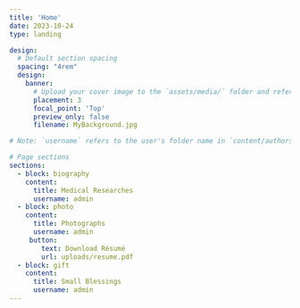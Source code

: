 ```yaml
---
title: 'Home'
date: 2023-10-24
type: landing

design:
  # Default section spacing
  spacing: "4rem"
  design:
    banner:
      # Upload your cover image to the `assets/media/` folder and reference it here
      placement: 3
      focal_point: 'Top'
      preview_only: false
      filename: MyBackground.jpg

# Note: `username` refers to the user's folder name in `content/authors/`

# Page sections
sections:
  - block: biography
    content:
      title: Medical Researches
      username: admin
  - block: photo
    content:
      title: Photographs
      username: admin
     button:
        text: Download Résumé
        url: uploads/resume.pdf
  - block: gift
    content:
      title: Small Blessings
      username: admin
---
```

